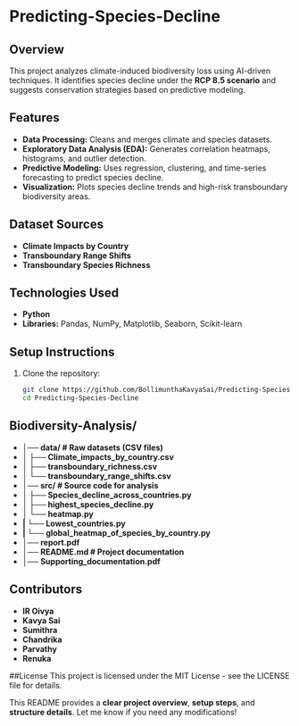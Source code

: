 # Predicting-Species-Decline

## Overview  
This project analyzes climate-induced biodiversity loss using AI-driven techniques. It identifies species decline under the **RCP 8.5 scenario** and suggests conservation strategies based on predictive modeling.  

## Features  
- **Data Processing:** Cleans and merges climate and species datasets.  
- **Exploratory Data Analysis (EDA):** Generates correlation heatmaps, histograms, and outlier detection.  
- **Predictive Modeling:** Uses regression, clustering, and time-series forecasting to predict species decline.  
- **Visualization:** Plots species decline trends and high-risk transboundary biodiversity areas.  

## Dataset Sources  
- **Climate Impacts by Country**  
- **Transboundary Range Shifts**  
- **Transboundary Species Richness**  

## Technologies Used  
- **Python**  
- **Libraries:** Pandas, NumPy, Matplotlib, Seaborn, Scikit-learn  

## Setup Instructions  
1. Clone the repository:  
   ```bash
   git clone https://github.com/BollimunthaKavyaSai/Predicting-Species-Decline.git
   cd Predicting-Species-Decline
## Biodiversity-Analysis/
- **│── data/ # Raw datasets (CSV files)**
- **│ ├── Climate_impacts_by_country.csv**
- **│ ├── transboundary_richness.csv**
- **│ └── transboundary_range_shifts.csv**
- **│── src/ # Source code for analysis**
- **│ ├── Species_decline_across_countries.py**
- **│ ├── highest_species_decline.py**
- **│ └── heatmap.py**
- **| └── Lowest_countries.py**
- **| └── global_heatmap_of_species_by_country.py**
- **│── report.pdf**
- **│── README.md # Project documentation**
- **│── Supporting_documentation.pdf**
## Contributors
- **IR Oivya**
- **Kavya Sai**  
- **Sumithra**  
- **Chandrika**
- **Parvathy**
- **Renuka** 



##License
This project is licensed under the MIT License - see the LICENSE file for details.

This README provides a **clear project overview**, **setup steps**, and **structure details**. Let me know if you need any modifications!
